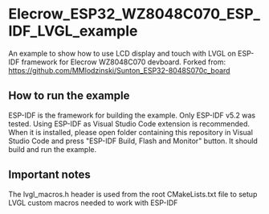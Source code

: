 # Elecrow_ESP32_WZ8048C070_ESP_IDF_LVGL_example
An example to show how to use LCD display and touch with LVGL on ESP-IDF framework for Elecrow WZ8048C070 devboard.
Forked from: https://github.com/MMlodzinski/Sunton_ESP32-8048S070c_board

## How to run the example
ESP-IDF is the framework for building the example.
Only ESP-IDF v5.2 was tested.
Using ESP-IDF as Visual Studio Code extension is recommended. When it is installed, please open folder containing this repository in Visual Studio Code and press "ESP-IDF Build, Flash and Monitor" button. It should build and run the example.

## Important notes
The lvgl_macros.h header is used from the root CMakeLists.txt file to setup LVGL custom macros needed to work with ESP-IDF